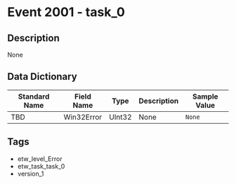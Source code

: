 # Event 2001 - task_0

## Description
None

## Data Dictionary
|Standard Name|Field Name|Type|Description|Sample Value|
|---|---|---|---|---|
|TBD|Win32Error|UInt32|None|`None`|

## Tags
* etw_level_Error
* etw_task_task_0
* version_1